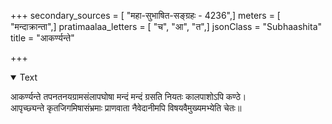 +++
secondary_sources = [ "महा-सुभाषित-सङ्ग्रहः - 4236",]
meters = [ "मन्दाक्रान्ता",]
pratimaalaa_letters = [ "च", "आ", "त",]
jsonClass = "Subhaashita"
title = "आकर्ण्यन्ते"

+++

<details open><summary>Text</summary>

आकर्ण्यन्ते तपनतनयग्रामसंलापघोषा मन्दं मन्दं ग्रसति नियतः कालपाशोऽपि कण्ठे।  
आपृच्छ्यन्ते कृतजिगमिषासंभ्रमाः प्राणवाता नैवेदानीमपि विषयवैमुख्यमभ्येति चेतः॥
</details>
